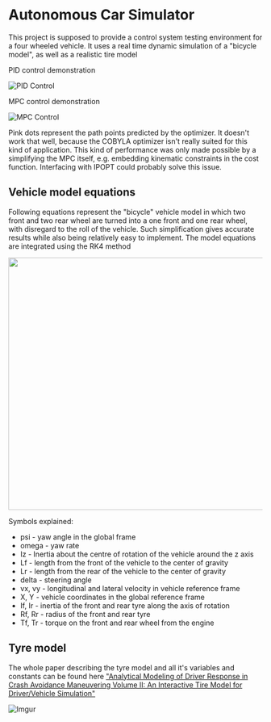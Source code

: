 # Autonomous Car Simulator

This project is supposed to provide a control system testing environment for a
four wheeled vehicle. It uses a real time dynamic simulation of a "bicycle model", as well as a realistic tire model

PID control demonstration

![PID Control](demo/PID.gif)

MPC control demonstration

![MPC Control](demo/MPC.gif)

Pink dots represent the path points predicted by the optimizer. It doesn't work that well, because the COBYLA optimizer isn't really suited for
this kind of application. This kind of performance was only made possible by a simplifying the MPC itself, e.g. embedding kinematic constraints in the cost function. Interfacing with IPOPT could probably solve this issue.

## Vehicle model equations

Following equations represent the "bicycle" vehicle model in which two front and
two rear wheel are turned into a one front and one rear wheel, with disregard to the
roll of the vehicle. Such simplification gives accurate results while also being
relatively easy to implement. The model equations are integrated using the RK4 method

<img src="https://i.imgur.com/lSApeRQ.png" width="580" height="500" />

Symbols explained:
  - psi - yaw angle in the global frame
  - omega - yaw rate
  - Iz - Inertia about the centre of rotation of the vehicle around the z axis
  - Lf - length from the front of the vehicle to the center of gravity
  - Lr - length from the rear of the vehicle to the center of gravity
  - delta - steering angle
  - vx, vy - longitudinal and lateral velocity in vehicle reference frame
  - X, Y - vehicle coordinates in the global reference frame
  - If, Ir - inertia of the front and rear tyre along the axis of rotation
  - Rf, Rr - radius of the front and rear tyre
  - Tf, Tr - torque on the front and rear wheel from the engine

## Tyre model

The whole paper describing the tyre model and all it's variables and constants can be found here ["Analytical Modeling of Driver Response in Crash Avoidance Maneuvering Volume II: An
Interactive Tire Model for Driver/Vehicle Simulation"](https://babel.hathitrust.org/cgi/pt?id=mdp.39015075196983&view=1up&seq=1)

![Imgur](https://i.imgur.com/IFcefMR.png)
